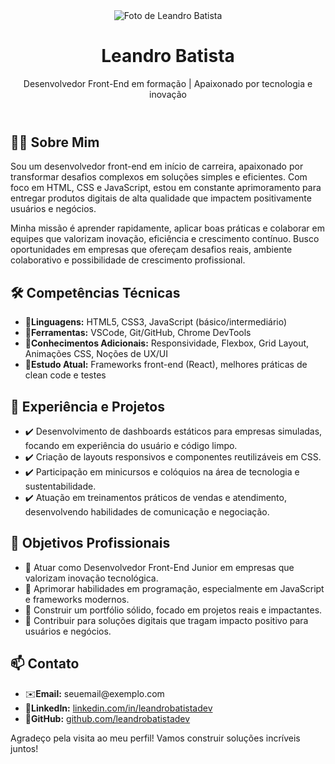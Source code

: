 <!DOCTYPE html>
<html lang="pt-BR">
<head>
<meta charset="UTF-8" />
<meta name="viewport" content="width=device-width, initial-scale=1" />
</head>
<body>
  <header>
    <img src="https://avatars.githubusercontent.com/u/225097287?v=4&size=64" alt="Foto de Leandro Batista" />
    <h1>Leandro Batista</h1>
    <p>Desenvolvedor Front-End em formação | Apaixonado por tecnologia e inovação</p>
  </header>

  <section>
    <h2>👨‍💻 Sobre Mim</h2>
    <p>Sou um desenvolvedor front-end em início de carreira, apaixonado por transformar desafios complexos em soluções simples e eficientes. Com foco em HTML, CSS e JavaScript, estou em constante aprimoramento para entregar produtos digitais de alta qualidade que impactem positivamente usuários e negócios.</p>
    <p>Minha missão é aprender rapidamente, aplicar boas práticas e colaborar em equipes que valorizam inovação, eficiência e crescimento contínuo. Busco oportunidades em empresas que ofereçam desafios reais, ambiente colaborativo e possibilidade de crescimento profissional.</p>
  </section>

  <section>
    <h2>🛠 Competências Técnicas</h2>
    <ul>
      <li><span class="icon">🔹</span><strong>Linguagens:</strong> HTML5, CSS3, JavaScript (básico/intermediário)</li>
      <li><span class="icon">🔹</span><strong>Ferramentas:</strong> VSCode, Git/GitHub, Chrome DevTools</li>
      <li><span class="icon">🔹</span><strong>Conhecimentos Adicionais:</strong> Responsividade, Flexbox, Grid Layout, Animações CSS, Noções de UX/UI</li>
      <li><span class="icon">🔹</span><strong>Estudo Atual:</strong> Frameworks front-end (React), melhores práticas de clean code e testes</li>
    </ul>
  </section>

  <section>
    <h2>🚀 Experiência e Projetos</h2>
    <ul>
      <li><span class="icon">✔️</span> Desenvolvimento de dashboards estáticos para empresas simuladas, focando em experiência do usuário e código limpo.</li>
      <li><span class="icon">✔️</span> Criação de layouts responsivos e componentes reutilizáveis em CSS.</li>
      <li><span class="icon">✔️</span> Participação em minicursos e colóquios na área de tecnologia e sustentabilidade.</li>
      <li><span class="icon">✔️</span> Atuação em treinamentos práticos de vendas e atendimento, desenvolvendo habilidades de comunicação e negociação.</li>
    </ul>
  </section>

  <section>
    <h2>🎯 Objetivos Profissionais</h2>
    <ul>
      <li><span class="icon">🎯</span> Atuar como Desenvolvedor Front-End Junior em empresas que valorizam inovação tecnológica.</li>
      <li><span class="icon">🎯</span> Aprimorar habilidades em programação, especialmente em JavaScript e frameworks modernos.</li>
      <li><span class="icon">🎯</span> Construir um portfólio sólido, focado em projetos reais e impactantes.</li>
      <li><span class="icon">🎯</span> Contribuir para soluções digitais que tragam impacto positivo para usuários e negócios.</li>
    </ul>
  </section>

  <section>
    <h2>📫 Contato</h2>
    <ul>
      <li><span class="icon">✉️</span><strong>Email:</strong> seuemail@exemplo.com</li>
      <li><span class="icon">🔗</span><strong>LinkedIn:</strong> <a href="" target="_blank" rel="noopener noreferrer">linkedin.com/in/leandrobatistadev</a></li>
      <li><span class="icon">🐙</span><strong>GitHub:</strong> <a href="https://github.com/leandrobatistadev" target="_blank" rel="noopener noreferrer">github.com/leandrobatistadev</a></li>
    </ul>
  </section>

  <footer>
    <p>Agradeço pela visita ao meu perfil! Vamos construir soluções incríveis juntos!</p>
  </footer>
</body>
</html>

